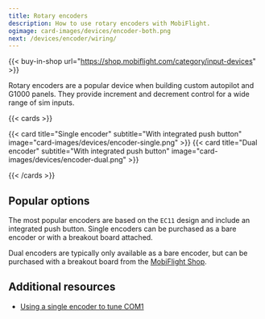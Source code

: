 ```yaml
---
title: Rotary encoders
description: How to use rotary encoders with MobiFlight.
ogimage: card-images/devices/encoder-both.png
next: /devices/encoder/wiring/
---
```


{{< buy-in-shop url="https://shop.mobiflight.com/category/input-devices" >}}

Rotary encoders are a popular device when building custom autopilot and G1000 panels. They provide increment and decrement control for a wide range of sim inputs.

{{< cards >}}

{{< card title="Single encoder" subtitle="With integrated push button" image="card-images/devices/encoder-single.png" >}}
{{< card title="Dual encoder" subtitle="With integrated push button" image="card-images/devices/encoder-dual.png" >}}

{{< /cards >}}

## Popular options

The most popular encoders are based on the `EC11` design and include an integrated push button. Single encoders can be purchased as a bare encoder or with a breakout board attached.

Dual encoders are typically only available as a bare encoder, but can be purchased with a breakout board from the [MobiFlight Shop](https://shop.mobiflight.com/product/dual-encoder-bundle).

## Additional resources

- [Using a single encoder to tune COM1](/guides/single-encoder-com-tuning/)
